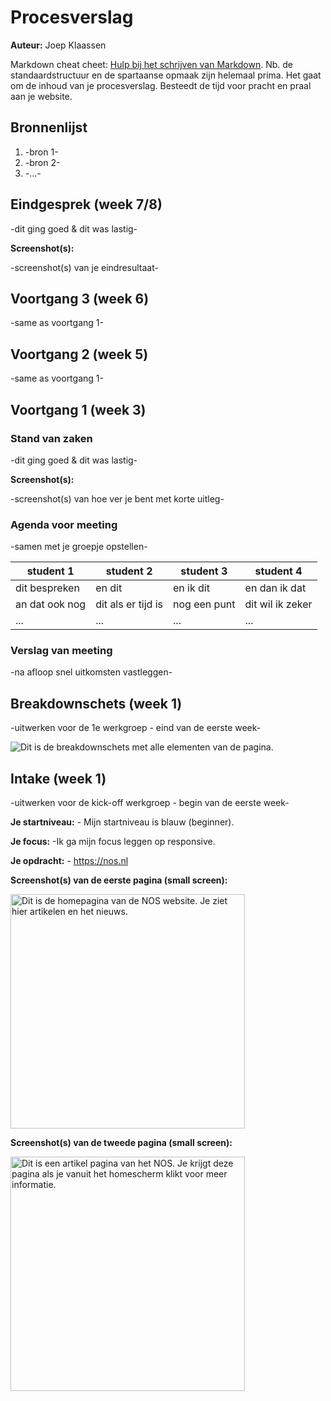 # Procesverslag
**Auteur:** Joep Klaassen

Markdown cheat cheet: [Hulp bij het schrijven van Markdown](https://github.com/adam-p/markdown-here/wiki/Markdown-Cheatsheet). Nb. de standaardstructuur en de spartaanse opmaak zijn helemaal prima. Het gaat om de inhoud van je procesverslag. Besteedt de tijd voor pracht en praal aan je website.



## Bronnenlijst
1. -bron 1-
2. -bron 2-
3. -...-



## Eindgesprek (week 7/8)

-dit ging goed & dit was lastig-

**Screenshot(s):**

-screenshot(s) van je eindresultaat-



## Voortgang 3 (week 6)

-same as voortgang 1-



## Voortgang 2 (week 5)

-same as voortgang 1-



## Voortgang 1 (week 3)

### Stand van zaken

-dit ging goed & dit was lastig-

**Screenshot(s):**

-screenshot(s) van hoe ver je bent met korte uitleg-

### Agenda voor meeting

-samen met je groepje opstellen-

| student 1      | student 2          | student 3    | student 4        |
| ---            | ---                | ---          | ---              |
| dit bespreken  | en dit             | en ik dit    | en dan ik dat    |
| an dat ook nog | dit als er tijd is | nog een punt | dit wil ik zeker |
| ...            | ...                | ...          | ...              |

### Verslag van meeting

-na afloop snel uitkomsten vastleggen-



## Breakdownschets (week 1)

-uitwerken voor de 1e werkgroep - eind van de eerste week-

<img src="images/nos.breakdown.svg" alt= "Dit is de breakdownschets met alle elementen van de pagina.">



## Intake (week 1)
-uitwerken voor de kick-off werkgroep - begin van de eerste week-

**Je startniveau:** - Mijn startniveau is blauw (beginner).

**Je focus:** -Ik ga mijn focus leggen op responsive.

**Je opdracht:** - https://nos.nl

**Screenshot(s) van de eerste pagina (small screen):**

<img src="images/noshome.jpg" width="375px" alt="Dit is de homepagina van de NOS website. Je ziet hier artikelen en het nieuws.">

**Screenshot(s) van de tweede pagina (small screen):**

<img src="images/nosartikel.jpg" width="375px" alt="Dit is een artikel pagina van het NOS. Je krijgt deze pagina als je vanuit het homescherm klikt voor meer informatie.">
